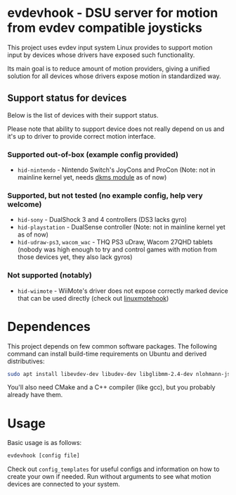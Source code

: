 # evdevhook - DSU server for motion from evdev compatible joysticks

This project uses evdev input system Linux provides to support motion input by devices whose drivers have exposed such functionality.

Its main goal is to reduce amount of motion providers, giving a unified solution for all devices whose drivers expose motion in standardized way.

## Support status for devices

Below is the list of devices with their support status.

Please note that ability to support device does not really depend on us and it's up to driver to provide correct motion interface.

### Supported out-of-box (example config provided)

* `hid-nintendo` - Nintendo Switch's JoyCons and ProCon (Note: not in mainline kernel yet, needs [dkms module](https://github.com/nicman23/dkms-hid-nintendo) as of now)

### Supported, but not tested (no example config, help very welcome)

* `hid-sony` - DualShock 3 and 4 controllers (DS3 lacks gyro)
* `hid-playstation` - DualSense controller (Note: not in mainline kernel yet as of now)
* `hid-udraw-ps3`, `wacom_wac` - THQ PS3 uDraw, Wacom 27QHD tablets (nobody was high enough to try and control games with motion from those devices yet, they also lack gyros)

### Not supported (notably)

* `hid-wiimote` - WiiMote's driver does not expose correctly marked device that can be used directly (check out [linuxmotehook](https://github.com/v1993/linuxmotehook))

# Dependences

This project depends on few common software packages. The following command can install build-time requirements on Ubuntu and derived distributives:

```bash
sudo apt install libevdev-dev libudev-dev libglibmm-2.4-dev nlohmann-json3-dev zlib1g-dev
```

You'll also need CMake and a C++ compiler (like gcc), but you probably already have them.

# Usage

Basic usage is as follows:

```bash
evdevhook [config file]
```
Check out `config_templates` for useful configs and information on how to create your own if needed. Run without arguments to see what motion devices are connected to your system.
